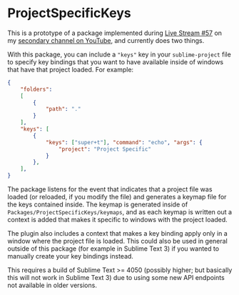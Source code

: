 # ProjectSpecificKeys

This is a prototype of a package implemented during [Live Stream #57](https://youtu.be/XmqwGQZxSPY)
on my [secondary channel on YouTube](https://www.youtube.com/c/TerenceMartinLive),
and currently does two things.

With this package, you can include a `"keys"` key in your `sublime-project` file
to specify key bindings that you want to have available inside of windows that
have that project loaded. For example:

```json
{
    "folders":
    [
        {
            "path": "."
        }
    ],
    "keys": [
        {
            "keys": ["super+t"], "command": "echo", "args": {
                "project": "Project Specific"
            }
        },
    ],
}
```

The package listens for the event that indicates that a project file was loaded
(or reloaded, if you modify the file) and generates a keymap file for the keys
contained inside. The keymap is generated inside of
`Packages/ProjectSpecificKeys/keymaps`, and as each keymap is written out a
context is added that makes it specific to windows with the project loaded.

The plugin also includes a context that makes a key binding apply only in a
window where the project file is loaded. This could also be used in general
outside of this package (for example in Sublime Text 3) if you wanted to
manually create your key bindings instead.

This requires a build of Sublime Text >= 4050 (possibly higher; but basically
this will not work in Sublime Text 3) due to using some new API endpoints not
available in older versions.
